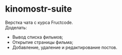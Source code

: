 # kinomostr-suite

Верстка чата с курса Fructcode. 
<br>
Доделать: 

  <ul>
    <li>Вывод списка фильмов;</li>
    <li>Открытие страницы фильма;</li>
    <li>Добавление, удаление и редактирование постов.</li>
  </ul>
  
